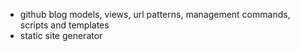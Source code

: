 +   github blog models, views, url patterns, management commands, scripts and templates
+   static site generator
